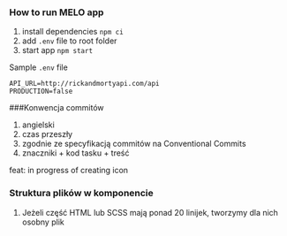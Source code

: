 ### How to run MELO app

1. install dependencies `npm ci`
2. add `.env` file to root folder
3. start app `npm start`

Sample `.env` file

```
API_URL=http://rickandmortyapi.com/api
PRODUCTION=false
```

###Konwencja commitów

1. angielski
2. czas przeszły
3. zgodnie ze specyfikacją commitów na Conventional Commits
4. znaczniki + kod tasku + treść

feat: in progress of creating icon

<!-- Cos mi tu nie gra, konsultacja z grupa wymagana  -->

### Struktura plików w komponencie

1. Jeżeli część HTML lub SCSS mają ponad 20 linijek, tworzymy dla nich osobny plik
